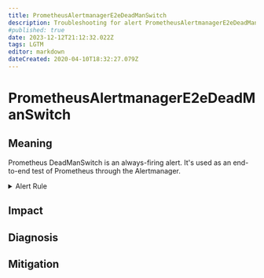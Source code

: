 ```yaml
---
title: PrometheusAlertmanagerE2eDeadManSwitch
description: Troubleshooting for alert PrometheusAlertmanagerE2eDeadManSwitch
#published: true
date: 2023-12-12T21:12:32.022Z
tags: LGTM
editor: markdown
dateCreated: 2020-04-10T18:32:27.079Z
---
```


# PrometheusAlertmanagerE2eDeadManSwitch

## Meaning
[//]: # "Short paragraph that explains what the alert means"
Prometheus DeadManSwitch is an always-firing alert. It's used as an end-to-end test of Prometheus through the Alertmanager.

<details>
  <summary>Alert Rule</summary>

  ```yaml
alert: PrometheusAlertmanagerE2eDeadManSwitch
expr: vector(1)
for: 0m
labels:
    severity: critical
annotations:
    summary: Prometheus AlertManager E2E dead man switch (instance {{ $labels.instance }})
    description: |-
        Prometheus DeadManSwitch is an always-firing alert. It's used as an end-to-end test of Prometheus through the Alertmanager.
          VALUE = {{ $value }}
          LABELS = {{ $labels }}
    runbook: https://github.com/srerun/prometheus-alerts/content/runbooks/PrometheusAlertmanagerE2eDeadManSwitch

  ```
</details>


## Impact
[//]: # "What could / will happen if the alert is not addressed"



## Diagnosis
[//]: # "Steps to take to identify the cause of the problem"



## Mitigation
[//]: # "The steps necessary to resolve the alert"
